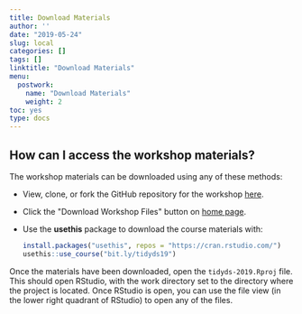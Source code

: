 ```yaml
---
title: Download Materials
author: ''
date: "2019-05-24"
slug: local
categories: []
tags: []
linktitle: "Download Materials"
menu:
  postwork:
    name: "Download Materials"
    weight: 2
toc: yes
type: docs
---
```




## How can I access the workshop materials?

The workshop materials can be downloaded using any of these methods:

* View, clone, or fork the GitHub repository for the workshop [here](https://github.com/wjakethompson/tidyds-2019).
* Click the "Download Workshop Files" button on [home page](/#hero).
* Use the **usethis** package to download the course materials with:

    
    ```r
    install.packages("usethis", repos = "https://cran.rstudio.com/")
    usethis::use_course("bit.ly/tidyds19")
    ```

Once the materials have been downloaded, open the `tidyds-2019.Rproj` file. This should open RStudio, with the work directory set to the directory where the project is located. Once RStudio is open, you can use the file view (in the lower right quadrant of RStudio) to open any of the files.
